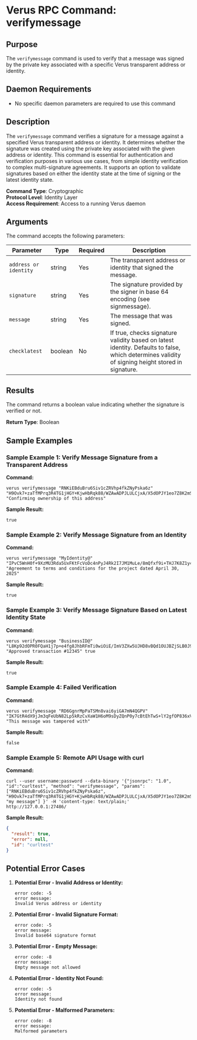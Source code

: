 # Verus RPC Command: verifymessage

## Purpose
The `verifymessage` command is used to verify that a message was signed by the private key associated with a specific Verus transparent address or identity.

## Daemon Requirements
- No specific daemon parameters are required to use this command

## Description
The `verifymessage` command verifies a signature for a message against a specified Verus transparent address or identity. It determines whether the signature was created using the private key associated with the given address or identity. This command is essential for authentication and verification purposes in various use cases, from simple identity verification to complex multi-signature agreements. It supports an option to validate signatures based on either the identity state at the time of signing or the latest identity state.

**Command Type**: Cryptographic  
**Protocol Level**: Identity Layer  
**Access Requirement**: Access to a running Verus daemon

## Arguments
The command accepts the following parameters:

| Parameter | Type | Required | Description |
|-----------|------|----------|-------------|
| `address or identity` | string | Yes | The transparent address or identity that signed the message. |
| `signature` | string | Yes | The signature provided by the signer in base 64 encoding (see signmessage). |
| `message` | string | Yes | The message that was signed. |
| `checklatest` | boolean | No | If true, checks signature validity based on latest identity. Defaults to false, which determines validity of signing height stored in signature. |

## Results
The command returns a boolean value indicating whether the signature is verified or not.

**Return Type**: Boolean

## Sample Examples

### Sample Example 1: Verify Message Signature from a Transparent Address

**Command:**
```
verus verifymessage "RNKiEBduBru6Siv1cZRVhp4fkZNyPska6z" "H9Ovk7+zaTfMPrq3R4TG1jHGY+KjwHbRqk88/WZAwADPJLULCjxA/X5dOPJY1eo7Z8K2mS+dtLHcMND8AbN+YAE=" "Confirming ownership of this address"
```

**Sample Result:**
```
true
```

### Sample Example 2: Verify Message Signature from an Identity

**Command:**
```
verus verifymessage "MyIdentity@" "IPvC5WnH0f+9XzMU3Rda5UxFKtFcVoDc4nPyJ4Rk2I7JM1MuLe/8mQfxf9i+THJ7K8Z1y4WMUCqFMfPeYM+1qVU=" "Agreement to terms and conditions for the project dated April 30, 2025"
```

**Sample Result:**
```
true
```

### Sample Example 3: Verify Message Signature Based on Latest Identity State

**Command:**
```
verus verifymessage "BusinessID@" "L8Kp92dOPR0FQaH1j7p+e4fg8JhbRFmTi0wiOiE/ImV3ZXw5UJHD8vBQd1OUJBZjSLB0J9rTc35TqJHNuZ2aJkK=" "Approved transaction #12345" true
```

**Sample Result:**
```
true
```

### Sample Example 4: Failed Verification

**Command:**
```
verus verifymessage "RD6GgnrMpPaTSMn8vai6yiGA7mN4QGPV" "IK7GtR4dX9jJm3qFeUbN82Lp5kRzCvXaW1H6oM9sDyZQnP0y7cBtEhTwS+lY2gfOP836xVi1LdXm4r9zeIutMhA=" "This message was tampered with"
```

**Sample Result:**
```
false
```

### Sample Example 5: Remote API Usage with curl

**Command:**
```
curl --user username:password --data-binary '{"jsonrpc": "1.0", "id":"curltest", "method": "verifymessage", "params": ["RNKiEBduBru6Siv1cZRVhp4fkZNyPska6z", "H9Ovk7+zaTfMPrq3R4TG1jHGY+KjwHbRqk88/WZAwADPJLULCjxA/X5dOPJY1eo7Z8K2mS+dtLHcMND8AbN+YAE=", "my message"] }' -H 'content-type: text/plain;' http://127.0.0.1:27486/
```

**Sample Result:**
```json
{
  "result": true,
  "error": null,
  "id": "curltest"
}
```

## Potential Error Cases

1. **Potential Error - Invalid Address or Identity:**
   ```
   error code: -5
   error message:
   Invalid Verus address or identity
   ```

2. **Potential Error - Invalid Signature Format:**
   ```
   error code: -5
   error message:
   Invalid base64 signature format
   ```

3. **Potential Error - Empty Message:**
   ```
   error code: -8
   error message:
   Empty message not allowed
   ```

4. **Potential Error - Identity Not Found:**
   ```
   error code: -5
   error message:
   Identity not found
   ```

5. **Potential Error - Malformed Parameters:**
   ```
   error code: -8
   error message:
   Malformed parameters
   ```
